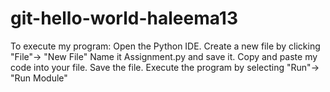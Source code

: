 # git-hello-world-haleema13
To execute my program:
Open the Python IDE.
Create a new file by clicking "File"-> "New File"
Name it Assignment.py and save it.
Copy and paste my code into your file.
Save the file.
Execute the program by selecting "Run"-> "Run Module"
